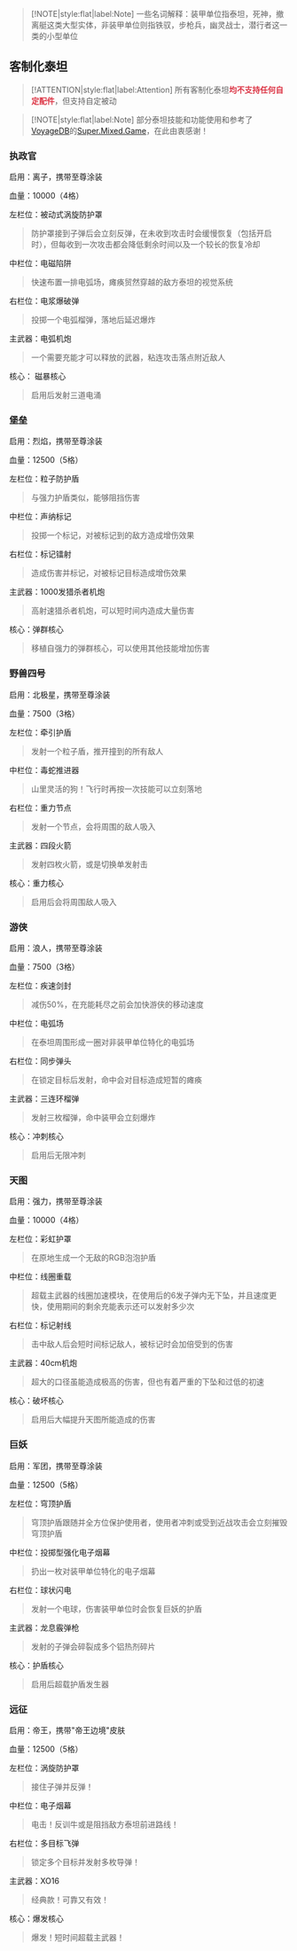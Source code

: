 > [!NOTE|style:flat|label:Note]
> 一些名词解释：装甲单位指泰坦，死神，撤离艇这类大型实体，非装甲单位则指铁驭，步枪兵，幽灵战士，潜行者这一类的小型单位

## 客制化泰坦

> [!ATTENTION|style:flat|label:Attention]
> 所有客制化泰坦<strong><font color="#dc3545">均不支持任何自定配件</font></strong>，但支持自定被动

> [!NOTE|style:flat|label:Note]
> 部分泰坦技能和功能使用和参考了[VoyageDB](https://github.com/DBmaoha)的[Super.Mixed.Game](https://github.com/DBmaoha/Super.Mixed.Game)，在此由衷感谢！

### 执政官

启用：离子，携带至尊涂装

血量：10000（4格）

左栏位：被动式涡旋防护罩

> 防护罩接到子弹后会立刻反弹，在未收到攻击时会缓慢恢复（包括开启时），但每收到一次攻击都会降低剩余时间以及一个较长的恢复冷却

中栏位：电磁陷阱

> 快速布置一排电弧场，瘫痪贸然穿越的敌方泰坦的视觉系统

右栏位：电浆爆破弹

> 投掷一个电弧榴弹，落地后延迟爆炸

主武器：电弧机炮

> 一个需要充能才可以释放的武器，粘连攻击落点附近敌人

核心： 磁暴核心

> 启用后发射三道电涌

### 堡垒

启用：烈焰，携带至尊涂装

血量：12500（5格）

左栏位：粒子防护盾

> 与强力护盾类似，能够阻挡伤害

中栏位：声纳标记

> 投掷一个标记，对被标记到的敌方造成增伤效果

右栏位：标记镭射

> 造成伤害并标记，对被标记目标造成增伤效果

主武器：1000发猎杀者机炮

> 高射速猎杀者机炮，可以短时间内造成大量伤害

核心：弹群核心

> 移植自强力的弹群核心，可以使用其他技能增加伤害


### 野兽四号

启用：北极星，携带至尊涂装

血量：7500（3格）

左栏位：牵引护盾

> 发射一个粒子盾，推开撞到的所有敌人

中栏位：毒蛇推进器

> 山里灵活的狗！飞行时再按一次技能可以立刻落地

右栏位：重力节点

> 发射一个节点，会将周围的敌人吸入

主武器：四段火箭

> 发射四枚火箭，或是切换单发射击

核心：重力核心

> 启用后会将周围敌人吸入

### 游侠

启用：浪人，携带至尊涂装

血量：7500（3格）

左栏位：疾速剑封

> 减伤50%，在充能耗尽之前会加快游侠的移动速度

中栏位：电弧场

> 在泰坦周围形成一圈对非装甲单位特化的电弧场

右栏位：同步弹头

> 在锁定目标后发射，命中会对目标造成短暂的瘫痪

主武器：三连环榴弹

> 发射三枚榴弹，命中装甲会立刻爆炸

核心：冲刺核心

> 启用后无限冲刺

### 天图

启用：强力，携带至尊涂装

血量：10000（4格）

左栏位：彩虹护罩

> 在原地生成一个无敌的RGB泡泡护盾

中栏位：线圈重载

> 超载主武器的线圈加速模块，在使用后的6发子弹内无下坠，并且速度更快，使用期间的剩余充能表示还可以发射多少次

右栏位：标记射线

> 击中敌人后会短时间标记敌人，被标记时会加倍受到的伤害

主武器：40cm机炮

> 超大的口径虽能造成极高的伤害，但也有着严重的下坠和过低的初速

核心：破坏核心

> 启用后大幅提升天图所能造成的伤害

### 巨妖

启用：军团，携带至尊涂装

血量：12500（5格）

左栏位：穹顶护盾

> 穹顶护盾跟随并全方位保护使用者，使用者冲刺或受到近战攻击会立刻摧毁穹顶护盾

中栏位：投掷型强化电子烟幕

> 扔出一枚对装甲单位特化的电子烟幕

右栏位：球状闪电

> 发射一个电球，伤害装甲单位时会恢复巨妖的护盾

主武器：龙息霰弹枪

> 发射的子弹会碎裂成多个铝热剂碎片

核心：护盾核心

> 启用后超载护盾发生器

### 远征

启用：帝王，携带"帝王边境"皮肤

血量：12500（5格）

左栏位：涡旋防护罩

> 接住子弹并反弹！

中栏位：电子烟幕

> 电击！反训牛或是阻挡敌方泰坦前进路线！

右栏位：多目标飞弹

> 锁定多个目标并发射多枚导弹！

主武器：XO16

> 经典款！可靠又有效！

核心：爆发核心

> 爆发！短时间超载主武器！
